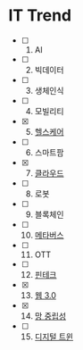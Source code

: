 # IT Trend
- [ ] 01. AI  
- [ ] 02. 빅데이터  
- [ ] 03. 생체인식  
- [ ] 04. 모빌리티  
- [X] 05. [헬스케어](https://github.com/blackhoal/SSAFY-Interview/blob/main/Health%20care.md)  
- [ ] 06. 스마트팜  
- [X] 07. [클라우드](https://github.com/blackhoal/SSAFY-Interview/blob/main/Cloud.md)  
- [ ] 08. 로봇  
- [ ] 09. 블록체인  
- [ ] 10. [메타버스](https://github.com/blackhoal/SSAFY-Interview/blob/main/Metaverse.md)  
- [ ] 11. OTT  
- [ ] 12. [핀테크](https://github.com/blackhoal/SSAFY-Interview/blob/main/Fintech.md)  
- [X] 13. [웹 3.0](https://github.com/blackhoal/SSAFY-Interview/blob/main/Web%203.0.md)  
- [X] 14. [망 중립성](https://github.com/blackhoal/SSAFY-Interview/blob/main/Net%20Neutrality.md)
- [ ] 15. [디지털 트윈](https://github.com/blackhoal/SSAFY-Interview/blob/main/Digital%20Twin.md)  
